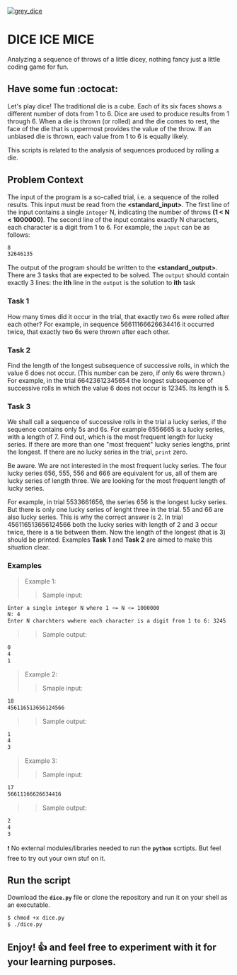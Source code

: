 [![grey_dice](https://emoji.gg/assets/emoji/grey_dice.png)](https://emoji.gg/emoji/grey_dice)

# DICE ICE MICE

Analyzing a sequence of throws of a little dicey, nothing fancy just a little coding game for fun.

## Have some fun :octocat:

Let's play dice! The traditional die is a cube. Each of its six faces shows a different number of dots from 1 to 6. Dice are used to produce results from 1 through 6. When a die is thrown (or rolled) and the die comes to rest, the face of the die that is uppermost provides the value of the throw. If an unbiased die is thrown, each value from 1 to 6 is equally likely.

This scripts is related to the analysis of sequences produced by rolling a die.

## Problem Context

The input of the program is a so-called trial, i.e. a sequence of the rolled results. This input must be read from the **<standard_input>**. The first line of the input contains a single `integer` N, indicating the number of throws **(1 < N < 1000000)**. The second line of the input contains exactly N characters, each character is a digit from 1 to 6. For example, the `input` can be as follows:
```bash
8
32646135
```
The output of the program should be written to the **<standard_output>**. There are 3 tasks that are expected to be solved. The `output` should contain exactly 3 lines: the **ith** line in the `output` is the solution to **ith** task

### Task 1

How many times did it occur in the trial, that exactly two 6s were rolled after each other? For example, in sequence 56611166626634416 it occurred twice, that exactly two 6s were thrown after each other.

### Task 2

Find the length of the longest subsequence of successive rolls, in which the value 6 does not occur. (This number can be zero, if only 6s were thrown.) For example, in the trial 66423612345654 the longest subsequence of successive rolls in which the value 6 does not occur is 12345. Its length is 5. 

### Task 3

We shall call a sequence of successive rolls in the trial a lucky series, if the sequence contains only 5s and 6s. For example 6556665 is a lucky series, with a length of 7.
Find out, which is the most frequent length for lucky series. If there are more than one "most frequent" lucky series lengths, print the longest. If there are no lucky series in the trial, `print` zero.

Be aware. We are not interested in the most frequent lucky series. The four lucky series 656, 555, 556 and 666 are equivalent for us, all of them are lucky series of length three. We are looking for the most frequent length of lucky series.

For example, in trial 5533661656, the series 656 is the longest lucky series. But there is only one lucky series of lenght three in the trial. 55 and 66 are also lucky series. This is why the correct answer is 2. In trial 456116513656124566 both the lucky series with length of 2 and 3 occur twice, there is a tie between them. Now the length of the longest (that is 3) should be printed. Examples **Task 1** and **Task 2** are aimed to make this situation clear. 

### Examples

> Example 1:
>> Sample input:
```bash
Enter a single integer N where 1 <= N <= 1000000
N: 4
Enter N charchters wwhere each character is a digit from 1 to 6: 3245
```
>> Sample output:
```bash
0
4
1
```

> Example 2:
>> Smaple input:
```bash
18
456116513656124566
```
>> Sample output:
```bash
1
4
3
```

> Example 3:
>> Sample input:
```bash
17
56611166626634416
```
>> Sample output:
```bash
2
4
3
```

:exclamation: No external modules/libraries needed to run the **`python`** scrtipts. But feel free to try out your own stuf on it.  

## Run the script

Download the **`dice.py`** file or clone the repository and run it on your shell as an executable.

```bash
$ chmod +x dice.py
$ ./dice.py
```
## Enjoy! :+1: and feel free to experiment with it for your learning purposes.





